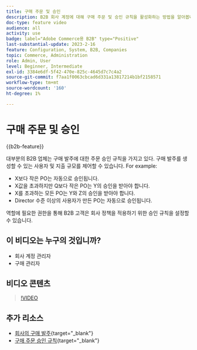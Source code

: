 ```yaml
---
title: 구매 주문 및 승인
description: B2B 회사 계정에 대해 구매 주문 및 승인 규칙을 활성화하는 방법을 알아봅니다.
doc-type: feature video
audience: all
activity: use
badge: label="Adobe Commerce용 B2B" type="Positive"
last-substantial-update: 2023-2-16
feature: Configuration, System, B2B, Companies
topic: Commerce, Administration
role: Admin, User
level: Beginner, Intermediate
exl-id: 3384e6df-5f42-470e-825c-4645d7c7c4a2
source-git-commit: f7aa1f0063cbcad6d331a13817214b1bf2158571
workflow-type: tm+mt
source-wordcount: '160'
ht-degree: 1%

---
```


# 구매 주문 및 승인

{{b2b-feature}}

대부분의 B2B 업체는 구매 발주에 대한 주문 승인 규칙을 가지고 있다. 구매 발주를 생성할 수 있는 사용자 및 지출 규모를 제어할 수 있습니다. For example:

- X보다 작은 PO는 자동으로 승인됩니다.
- X값을 초과하지만 Q보다 작은 PO는 Y의 승인을 받아야 합니다.
- X를 초과하는 모든 PO는 Y와 Z의 승인을 받아야 합니다.
- Director 수준 이상의 사용자가 만든 PO는 자동으로 승인됩니다.

역할에 필요한 권한을 통해 B2B 고객은 회사 정책을 적용하기 위한 승인 규칙을 설정할 수 있습니다.

## 이 비디오는 누구의 것입니까?

- 회사 계정 관리자
- 구매 관리자

## 비디오 콘텐츠

>[!VIDEO](https://video.tv.adobe.com/v/344450?quality=12&learn=on)

## 추가 리소스

- [회사의 구매 발주](https://experienceleague.adobe.com/docs/commerce-admin/b2b/purchase-orders/purchase-order-flow.html){target="_blank"}
- [구매 주문 승인 규칙](https://experienceleague.adobe.com/docs/commerce-admin/b2b/purchase-orders/account-dashboard-approval-rules.html){target="_blank"}
